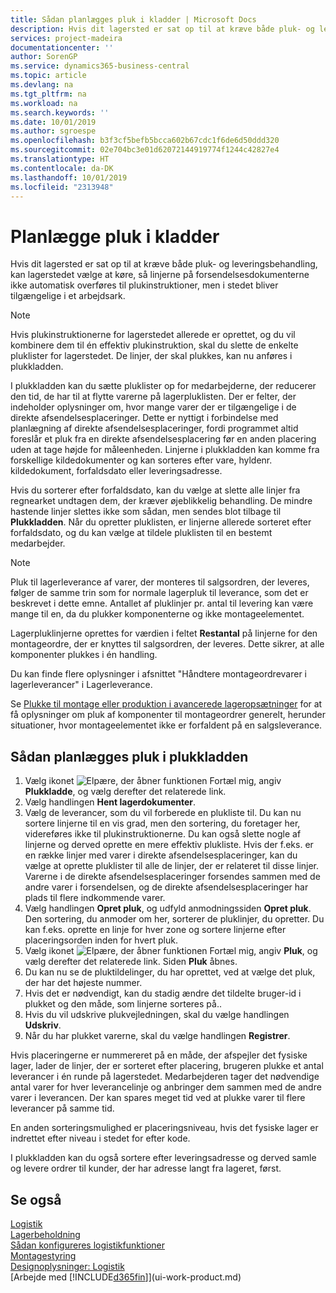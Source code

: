 ```yaml
---
title: Sådan planlægges pluk i kladder | Microsoft Docs
description: Hvis dit lagersted er sat op til at kræve både pluk- og leveringsbehandling, kan lagerstedet vælge at køre, så linjerne på forsendelsesdokumenterne ikke automatisk overføres til plukinstruktioner, men i stedet bliver tilgængelige i et arbejdsark.
services: project-madeira
documentationcenter: ''
author: SorenGP
ms.service: dynamics365-business-central
ms.topic: article
ms.devlang: na
ms.tgt_pltfrm: na
ms.workload: na
ms.search.keywords: ''
ms.date: 10/01/2019
ms.author: sgroespe
ms.openlocfilehash: b3f3cf5befb5bcca602b67cdc1f6de6d50ddd320
ms.sourcegitcommit: 02e704bc3e01d62072144919774f1244c42827e4
ms.translationtype: HT
ms.contentlocale: da-DK
ms.lasthandoff: 10/01/2019
ms.locfileid: "2313948"
---
```

# <a name="plan-picks-in-worksheets"></a>Planlægge pluk i kladder
Hvis dit lagersted er sat op til at kræve både pluk- og leveringsbehandling, kan lagerstedet vælge at køre, så linjerne på forsendelsesdokumenterne ikke automatisk overføres til plukinstruktioner, men i stedet bliver tilgængelige i et arbejdsark.  

> [!NOTE]  
>  Hvis plukinstruktionerne for lagerstedet allerede er oprettet, og du vil kombinere dem til én effektiv plukinstruktion, skal du slette de enkelte pluklister for lagerstedet. De linjer, der skal plukkes, kan nu anføres i plukkladden.  

I plukkladden kan du sætte pluklister op for medarbejderne, der reducerer den tid, de har til at flytte varerne på lagerpluklisten. Der er felter, der indeholder oplysninger om, hvor mange varer der er tilgængelige i de direkte afsendelsesplaceringer. Dette er nyttigt i forbindelse med planlægning af direkte afsendelsesplaceringer, fordi programmet altid foreslår et pluk fra en direkte afsendelsesplacering før en anden placering uden at tage højde for måleenheden. Linjerne i plukkladden kan komme fra forskellige kildedokumenter og kan sorteres efter vare, hyldenr. kildedokument, forfaldsdato eller leveringsadresse.  

Hvis du sorterer efter forfaldsdato, kan du vælge at slette alle linjer fra regnearket undtagen dem, der kræver øjeblikkelig behandling. De mindre hastende linjer slettes ikke som sådan, men sendes blot tilbage til **Plukkladden**. Når du opretter pluklisten, er linjerne allerede sorteret efter forfaldsdato, og du kan vælge at tildele pluklisten til en bestemt medarbejder.  

> [!NOTE]  
>  Pluk til lagerleverance af varer, der monteres til salgsordren, der leveres, følger de samme trin som for normale lagerpluk til leverance, som det er beskrevet i dette emne. Antallet af pluklinjer pr. antal til levering kan være mange til en, da du plukker komponenterne og ikke montageelementet.  
>   
>  Lagerpluklinjerne oprettes for værdien i feltet **Restantal** på linjerne for den montageordre, der er knyttes til salgsordren, der leveres. Dette sikrer, at alle komponenter plukkes i én handling.  
>   
>  Du kan finde flere oplysninger i afsnittet "Håndtere montageordrevarer i lagerleverancer" i Lagerleverance.  
>   
>  Se [Plukke til montage eller produktion i avancerede lageropsætninger](warehouse-how-to-pick-for-internal-operations-in-advanced-warehousing.md) for at få oplysninger om pluk af komponenter til montageordrer generelt, herunder situationer, hvor montageelementet ikke er forfaldent på en salgsleverance.  

## <a name="to-plan-picks-in-the-worksheet"></a>Sådan planlægges pluk i plukkladden  
1.  Vælg ikonet ![Elpære, der åbner funktionen Fortæl mig](media/ui-search/search_small.png "Fortæl mig, hvad du vil foretage dig"), angiv **Plukkladde**, og vælg derefter det relaterede link.  
2.  Vælg handlingen **Hent lagerdokumenter**.  
3.  Vælg de leverancer, som du vil forberede en plukliste til. Du kan nu sortere linjerne til en vis grad, men den sortering, du foretager her, videreføres ikke til plukinstruktionerne. Du kan også slette nogle af linjerne og derved oprette en mere effektiv plukliste. Hvis der f.eks. er en række linjer med varer i direkte afsendelsesplaceringer, kan du vælge at oprette pluklister til alle de linjer, der er relateret til disse linjer. Varerne i de direkte afsendelsesplaceringer forsendes sammen med de andre varer i forsendelsen, og de direkte afsendelsesplaceringer har plads til flere indkommende varer.  
4.  Vælg handlingen **Opret pluk**, og udfyld anmodningssiden **Opret pluk**. Den sortering, du anmoder om her, sorterer de pluklinjer, du opretter. Du kan f.eks. oprette en linje for hver zone og sortere linjerne efter placeringsorden inden for hvert pluk.  
5.  Vælg ikonet ![Elpære, der åbner funktionen Fortæl mig](media/ui-search/search_small.png "Fortæl mig, hvad du vil foretage dig"), angiv **Pluk**, og vælg derefter det relaterede link. Siden **Pluk** åbnes.  
6.  Du kan nu se de pluktildelinger, du har oprettet, ved at vælge det pluk, der har det højeste nummer.  
7.  Hvis det er nødvendigt, kan du stadig ændre det tildelte bruger-id i plukket og den måde, som linjerne sorteres på..  
8.  Hvis du vil udskrive plukvejledningen, skal du vælge handlingen **Udskriv**.  
9. Når du har plukket varerne, skal du vælge handlingen **Registrer**.  

Hvis placeringerne er nummereret på en måde, der afspejler det fysiske lager, lader de linjer, der er sorteret efter placering, brugeren plukke et antal leverancer i én runde på lagerstedet. Medarbejderen tager det nødvendige antal varer for hver leverancelinje og anbringer dem sammen med de andre varer i leverancen. Der kan spares meget tid ved at plukke varer til flere leverancer på samme tid.  

En anden sorteringsmulighed er placeringsniveau, hvis det fysiske lager er indrettet efter niveau i stedet for efter kode.  

I plukkladden kan du også sortere efter leveringsadresse og derved samle og levere ordrer til kunder, der har adresse langt fra lageret, først.  

## <a name="see-also"></a>Se også
[Logistik](warehouse-manage-warehouse.md)  
[Lagerbeholdning](inventory-manage-inventory.md)  
[Sådan konfigureres logistikfunktioner](warehouse-setup-warehouse.md)     
[Montagestyring](assembly-assemble-items.md)    
[Designoplysninger: Logistik](design-details-warehouse-management.md)  
[Arbejde med [!INCLUDE[d365fin](includes/d365fin_md.md)]](ui-work-product.md)
